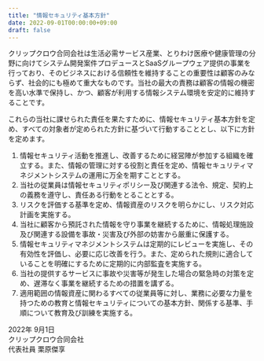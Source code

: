 ```yaml
---
title: "情報セキュリティ基本方針"
date: 2022-09-01T00:00:00+09:00
draft: false
---
```


<section class="innerblock security">

クリップクロウ合同会社は生活必需サービス産業、とりわけ医療や健康管理の分野に向けてシステム開発案件プロデュースとSaaSグループウェア提供の事業を行っており、そのビジネスにおける信頼性を維持することの重要性は顧客のみならず、社会的にも極めて重大なものです。当社の最大の責務は顧客の情報の機密を高い水準で保持し、かつ、顧客が利用する情報システム環境を安定的に維持することです。

これらの当社に課せられた責任を果たすために、情報セキュリティ基本方針を定め、すべての対象者が定められた方針に基づいて行動することとし、以下に方針を定めます。

1. 情報セキュリティ活動を推進し、改善するために経営陣が参加する組織を確立する。また、情報の管理に対する役割と責任を定め、情報セキュリティマネジメントシステムの運用に万全を期すこととする。
1. 当社の従業員は情報セキュリティポリシー及び関連する法令、規定、契約上の義務を遵守し、責任ある行動をとることとする。
1. リスクを評価する基準を定め、情報資産のリスクを明らかにし、リスク対応計画を実施する。
1. 当社に顧客から預託された情報を守り事業を継続するために、情報処理施設及び関連する設備を事故・災害及び外部の妨害から厳重に保護する。
1. 情報セキュリティマネジメントシステムは定期的にレビューを実施し、その有効性を評価し、必要に応じ改善を行う。また、定められた規則に適合していることを明確にするために定期的に内部監査を実施する。
1. 当社の提供するサービスに事故や災害等が発生した場合の緊急時の対策を定め、遅滞なく事業を継続するための措置を講ずる。
1. 適用範囲の情報資産に関わるすべての従業員等に対し、業務に必要な力量を持つための教育と情報セキュリティについての基本方針、関係する基準、手順について教育及び訓練を実施する。

2022年 9月1日<br>
クリップクロウ合同会社<br>
代表社員 栗原傑享

</section>
